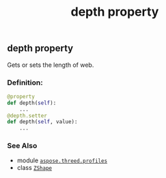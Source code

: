 ﻿---
title: depth property
second_title: Aspose.3D for Python via .NET API References
description: 
type: docs
weight: 100
url: /aspose.threed.profiles/zshape/depth/
is_root: false
---

## depth property


Gets or sets the length of web.
### Definition:
```python
@property
def depth(self):
    ...
@depth.setter
def depth(self, value):
    ...
```

### See Also
* module [`aspose.threed.profiles`](../../)
* class [`ZShape`](/3d/python-net/aspose.threed.profiles/zshape)
